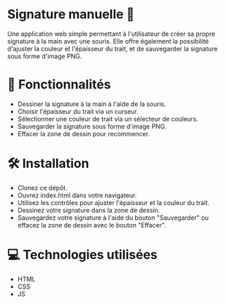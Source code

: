# Signature manuelle 📝
Une application web simple permettant à l'utilisateur de créer sa propre signature à la main avec une souris. Elle offre également la possibilité d'ajuster la couleur et l'épaisseur du trait, et de sauvegarder la signature sous forme d'image PNG.

# 🚀 Fonctionnalités
- Dessiner la signature à la main à l'aide de la souris.
- Choisir l'épaisseur du trait via un curseur.
- Sélectionner une couleur de trait via un sélecteur de couleurs.
- Sauvegarder la signature sous forme d'image PNG.
- Effacer la zone de dessin pour recommencer.

# 🛠 Installation
- Clonez ce dépôt.
- Ouvrez index.html dans votre navigateur.
- Utilisez les contrôles pour ajuster l'épaisseur et la couleur du trait.
- Dessinez votre signature dans la zone de dessin.
- Sauvegardez votre signature à l'aide du bouton "Sauvegarder" ou effacez la zone de dessin avec le bouton "Effacer".

# 💻 Technologies utilisées
- HTML
- CSS
- JS
